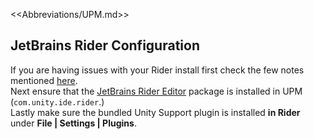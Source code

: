 <<Abbreviations/UPM.md>>
## JetBrains Rider Configuration

If you are having issues with your Rider install first check the few notes mentioned [here](https://www.jetbrains.com/help/rider/Unity.html#getting-started).  
Next ensure that the [JetBrains Rider Editor](https://docs.unity3d.com/Manual/com.unity.ide.rider.html) package is installed in UPM (`com.unity.ide.rider`.)  
Lastly make sure the bundled Unity Support plugin is installed **in Rider** under **File | Settings | Plugins**.